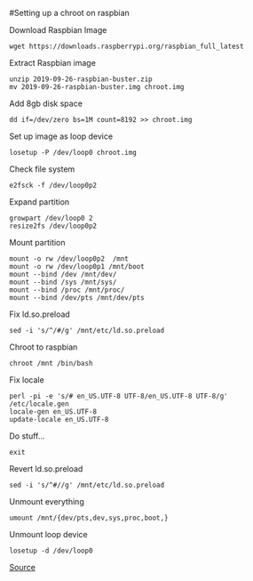 #Setting up a chroot on raspbian

Download Raspbian Image
```
wget https://downloads.raspberrypi.org/raspbian_full_latest
```
Extract Raspbian image
```
unzip 2019-09-26-raspbian-buster.zip
mv 2019-09-26-raspbian-buster.img chroot.img
```
Add 8gb disk space
```
dd if=/dev/zero bs=1M count=8192 >> chroot.img
```
Set up image as loop device
```
losetup -P /dev/loop0 chroot.img
```
Check file system
```
e2fsck -f /dev/loop0p2
```
Expand partition
```
growpart /dev/loop0 2
resize2fs /dev/loop0p2
```
Mount partition
```
mount -o rw /dev/loop0p2  /mnt
mount -o rw /dev/loop0p1 /mnt/boot
mount --bind /dev /mnt/dev/
mount --bind /sys /mnt/sys/
mount --bind /proc /mnt/proc/
mount --bind /dev/pts /mnt/dev/pts
```
Fix ld.so.preload
```
sed -i 's/^/#/g' /mnt/etc/ld.so.preload
```
Chroot to raspbian
```
chroot /mnt /bin/bash
```
Fix locale
```
perl -pi -e 's/# en_US.UTF-8 UTF-8/en_US.UTF-8 UTF-8/g' /etc/locale.gen
locale-gen en_US.UTF-8
update-locale en_US.UTF-8
```
Do stuff...
```
exit
```
Revert ld.so.preload
```
sed -i 's/^#//g' /mnt/etc/ld.so.preload
```
Unmount everything
```
umount /mnt/{dev/pts,dev,sys,proc,boot,}
```
Unmount loop device
```
losetup -d /dev/loop0
```
[Source](https://wiki.debian.org/RaspberryPi/qemu-user-static)
